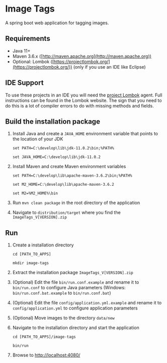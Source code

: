 Image Tags
==========

A spring boot web application for tagging images.


Requirements
------------

* Java 11+
* Maven 3.6.x ([http://maven.apache.org](http://maven.apache.org))
* Optional: Lombok ([https://projectlombok.org/](https://projectlombok.org/)) (only if you use an IDE like Eclipse)


IDE Support
-----------

To use these projects in an IDE you will need the [project Lombok](https://projectlombok.org/) agent. Full instructions can be found in the Lombok website. The sign that you need to do this is a lot of compiler errors to do with missing methods and fields.


Build the installation package
------------------------------

1. Install Java and create a `JAVA_HOME` environment variable that points to the location of your JDK

	`set PATH=C:\develop\lib\jdk-11.0.2\bin;%PATH%`

	`set JAVA_HOME=C:\develop\lib\jdk-11.0.2`

2. Install Maven and create Maven environment variables

	`set PATH=C:\develop\lib\apache-maven-3.6.2\bin;%PATH%`
	
	`set M2_HOME=C:\develop\lib\apache-maven-3.6.2`
	
	`set M2=%M2_HOME%\bin`

3. Run `mvn clean package` in the root directory of the application

4. Navigate to `distribution/target` where you find the `ImageTags_V[VERSION].zip`


Run
---

1. Create a installation directory

	`cd [PATH_TO_APPS]`
	
	`mkdir image-tags`

2. Extract the installation package `ImageTags_V[VERSION].zip`

3. (Optional) Edit the file `bin/run.conf.example` and rename it to `bin/run.conf` to configure Java parameters (Windows: `bin/run.conf.bat.example` to `bin/run.conf.bat`)

4. (Optional) Edit the file `config/application.yml.example` and rename it to `config/application.yml` to configure application parameters

5. (Optional) Move images to the directory `data/new`

6. Navigate to the installation directory and start the application

	`cd [PATH_TO_APPS]/image-tags`
	
	`bin/run`

7. Browse to [http://localhost:4080/](http://localhost:4080/)
